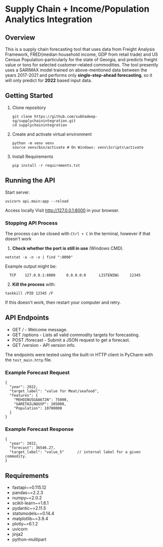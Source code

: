 # Supply Chain + Income/Population Analytics Integration

## Overview
This is a supply chain forecasting tool that uses data from Freight Analysis Framework, FRED(median household income, 
GDP from retail trade) and US Census Population-particularly for the state of Georgia, and predicts freight value or tons
for selected customer-related commodities.
The tool presently uses a SARIMAX model trained on above-mentioned data between the years 2017-2021 and performs only
**single-step-ahead forecasting**, so it will only predict for **2022** based input data.

## Getting Started
1. Clone repository
    ```
    git clone https://github.com/subhadeep-sg/supplychainintegration.git
    cd supplychainintegration
    ```
2. Create and activate virtual environment
    ```
    python -m venv venv
    source venv/bin/activate # On Windows: venv\Scripts\activate
    ```
3. Install Requirements
    ```
    pip install -r requirements.txt
    ```

## Running the API
Start server.
```
uvicorn api.main:app --reload
```
Access locally
Visit http://127.0.0.1:8000 in your browser.

### Stopping API Process
The process can be closed with `Ctrl + C` in the terminal, however if that doesn't work
1. **Check whether the port is still in use** (Windows CMD).
```
netstat -a -n -o | find ":8000"
```
Example output might be:
```
  TCP    127.0.0.1:8000     0.0.0.0:0      LISTENING     12345
```
2. **Kill the process** with:
```
taskkill /PID 12345 /F
```
If this doesn't work, then restart your computer and retry.

## API Endpoints
* GET / - Welcome message.
* GET /options - Lists all valid commodity targets for forecasting.
* POST /forecast - Submit a JSON request to get a forecast.
* GET /version - API version info.

The endpoints were tested using the built-in HTTP client in PyCharm with the 
``test_main.http`` file.

### Example Forecast Request
```
{
  "year": 2022,
  "target_label": "value for Meat/seafood",
  "features": {
    "MEHOINUSGAA672N": 75000,
    "GARETAILNQGSP": 205000,
    "Population": 10700000
  }
}
```
### Example Forecast Response
```
{
  "year": 2022,
  "forecast": 36546.27,
  "target_label": "value_5"      // internal label for a given commodity.
}
```

## Requirements
- fastapi~=0.115.12
- pandas~=2.2.3
- numpy~=2.0.2
- scikit-learn~=1.6.1
- pydantic~=2.11.5
- statsmodels~=0.14.4
- matplotlib~=3.9.4
- plotly~=6.1.2
- uvicorn
- jinja2
- python-multipart
